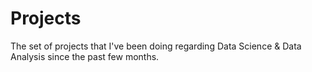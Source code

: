 # Projects
The set of projects that I've been doing regarding Data Science &amp; Data Analysis since the past few months.
